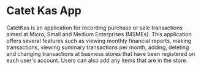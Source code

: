Catet Kas App
==
CatetKas is an application for recording purchase or sale transactions aimed at Micro, Small and Medium Enterprises (MSMEs). This application offers several features such as viewing monthly financial reports, making transactions, viewing summary transactions per month, adding, deleting and changing transactions at business stores that have been registered on each user's account. Users can also add any items that are in the store.
